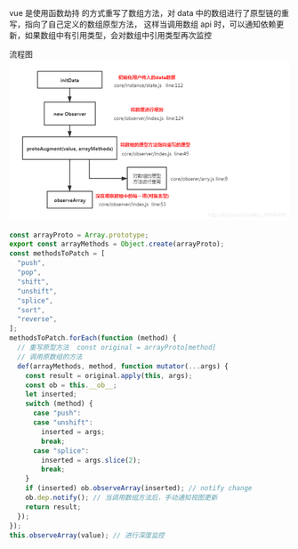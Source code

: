 vue 是使用函数劫持 的方式重写了数组方法，对 data 中的数组进行了原型链的重写，指向了自己定义的数组原型方法，
这样当调用数组 api 时，可以通知依赖更新，如果数组中有引用类型，会对数组中引用类型再次监控

流程图
![流程图](img/array.png)

```js
const arrayProto = Array.prototype;
export const arrayMethods = Object.create(arrayProto);
const methodsToPatch = [
  "push",
  "pop",
  "shift",
  "unshift",
  "splice",
  "sort",
  "reverse",
];
methodsToPatch.forEach(function (method) {
  // 重写原型方法  const original = arrayProto[method]
  // 调用原数组的方法
  def(arrayMethods, method, function mutator(...args) {
    const result = original.apply(this, args);
    const ob = this.__ob__;
    let inserted;
    switch (method) {
      case "push":
      case "unshift":
        inserted = args;
        break;
      case "splice":
        inserted = args.slice(2);
        break;
    }
    if (inserted) ob.observeArray(inserted); // notify change
    ob.dep.notify(); // 当调用数组方法后，手动通知视图更新
    return result;
  });
});
this.observeArray(value); // 进行深度监控
```
